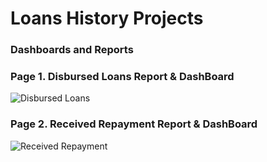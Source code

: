 # Loans History Projects
### Dashboards and Reports


### Page 1. Disbursed Loans Report & DashBoard
![Disbursed Loans](https://user-images.githubusercontent.com/60735401/134350504-b6d9550b-4f57-4418-9f95-b238b34089c2.PNG)
### Page 2. Received Repayment Report & DashBoard

![Received Repayment](https://user-images.githubusercontent.com/60735401/134350909-a542e672-4e3b-48e8-a9d1-15d6e2ad1621.PNG)
